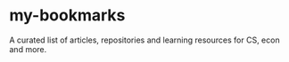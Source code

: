# my-bookmarks
A curated list of articles, repositories and learning resources for CS, econ and more.
